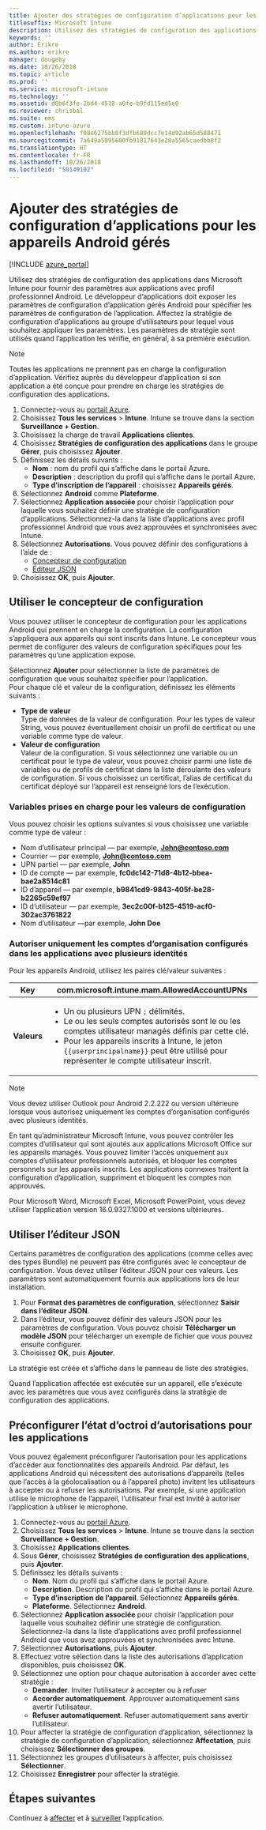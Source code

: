 ```yaml
---
title: Ajouter des stratégies de configuration d’applications pour les appareils Android gérés
titlesuffix: Microsoft Intune
description: Utilisez des stratégies de configuration des applications dans Microsoft Intune pour fournir des paramètres quand les utilisateurs exécutent une application avec profil professionnel Android.
keywords: ''
author: Erikre
ms.author: erikre
manager: dougeby
ms.date: 10/26/2018
ms.topic: article
ms.prod: ''
ms.service: microsoft-intune
ms.technology: ''
ms.assetid: d0b6f3fe-2bd4-4518-a6fe-b9fd115ed5e0
ms.reviewer: chrisbal
ms.suite: ems
ms.custom: intune-azure
ms.openlocfilehash: f08e6275bb8f3dfb689dcc7e14d92ab65d588471
ms.sourcegitcommit: 7a649a5995600fb91817643e20a5565caedbb8f2
ms.translationtype: HT
ms.contentlocale: fr-FR
ms.lasthandoff: 10/26/2018
ms.locfileid: "50149102"
---
```

# <a name="add-app-configuration-policies-for-managed-android-devices"></a>Ajouter des stratégies de configuration d’applications pour les appareils Android gérés

[!INCLUDE [azure_portal](./includes/azure_portal.md)]

Utilisez des stratégies de configuration des applications dans Microsoft Intune pour fournir des paramètres aux applications avec profil professionnel Android. Le développeur d’applications doit exposer les paramètres de configuration d’application gérés Android pour spécifier les paramètres de configuration de l’application. Affectez la stratégie de configuration d’applications au groupe d’utilisateurs pour lequel vous souhaitez appliquer les paramètres.  Les paramètres de stratégie sont utilisés quand l’application les vérifie, en général, à sa première exécution.

> [!Note]  
> Toutes les applications ne prennent pas en charge la configuration d’application. Vérifiez auprès du développeur d’application si son application a été conçue pour prendre en charge les stratégies de configuration des applications.

1. Connectez-vous au [portail Azure](https://portal.azure.com).
2. Choisissez **Tous les services** > **Intune**. Intune se trouve dans la section **Surveillance + Gestion**.
3. Choisissez la charge de travail **Applications clientes**.
4. Choisissez **Stratégies de configuration des applications** dans le groupe **Gérer**, puis choisissez **Ajouter**.
5. Définissez les détails suivants :
    - **Nom** : nom du profil qui s’affiche dans le portail Azure.
    - **Description** : description du profil qui s’affiche dans le portail Azure.
    - **Type d’inscription de l’appareil** : choisissez **Appareils gérés**.
6. Sélectionnez **Android** comme **Plateforme**.
7. Sélectionnez **Application associée** pour choisir l’application pour laquelle vous souhaitez définir une stratégie de configuration d’applications. Sélectionnez-la dans la liste d’applications avec profil professionnel Android que vous avez approuvées et synchronisées avec Intune.
8. Sélectionnez **Autorisations**. Vous pouvez définir des configurations à l’aide de :
    - [Concepteur de configuration](#Use-the-configuration-designer)
    - [Éditeur JSON](#Enter-the-JSON-editor)
9. Choisissez **OK**, puis **Ajouter**.

## <a name="use-the-configuration-designer"></a>Utiliser le concepteur de configuration

Vous pouvez utiliser le concepteur de configuration pour les applications Android qui prennent en charge la configuration. La configuration s’appliquera aux appareils qui sont inscrits dans Intune. Le concepteur vous permet de configurer des valeurs de configuration spécifiques pour les paramètres qu’une application expose.

Sélectionnez **Ajouter** pour sélectionner la liste de paramètres de configuration que vous souhaitez spécifier pour l’application.  
Pour chaque clé et valeur de la configuration, définissez les éléments suivants :

  - **Type de valeur**  
    Type de données de la valeur de configuration. Pour les types de valeur String, vous pouvez éventuellement choisir un profil de certificat ou une variable comme type de valeur.
  - **Valeur de configuration**  
    Valeur de la configuration. Si vous sélectionnez une variable ou un certificat pour le type de valeur, vous pouvez choisir parmi une liste de variables ou de profils de certificat dans la liste déroulante des valeurs de configuration.  Si vous choisissez un certificat, l’alias de certificat du certificat déployé sur l’appareil est renseigné lors de l’exécution.
    
### <a name="supported-variables-for-configuration-values"></a>Variables prises en charge pour les valeurs de configuration

Vous pouvez choisir les options suivantes si vous choisissez une variable comme type de valeur :
- Nom d’utilisateur principal — par exemple, **John@contoso.com**
- Courrier — par exemple, **John@contoso.com**
- UPN partiel — par exemple, **John**
- ID de compte — par exemple, **fc0dc142-71d8-4b12-bbea-bae2a8514c81**
- ID d’appareil — par exemple, **b9841cd9-9843-405f-be28-b2265c59ef97**
- ID d’utilisateur — par exemple, **3ec2c00f-b125-4519-acf0-302ac3761822**
- Nom d’utilisateur —par exemple, **John Doe**

### <a name="allow-only-configured-organization-accounts-in-multi-identity-apps"></a>Autoriser uniquement les comptes d’organisation configurés dans les applications avec plusieurs identités 

Pour les appareils Android, utilisez les paires clé/valeur suivantes :

| **Key** | com.microsoft.intune.mam.AllowedAccountUPNs |
|--------|-------------------------------------------------------------------------------------------------------------------------------------------------------------------------------------------------------------------------------|
| **Valeurs** | <ul><li>Un ou plusieurs UPN <code>;</code> délimités.</li><li>Le ou les seuls comptes autorisés sont le ou les comptes utilisateur managés définis par cette clé.</li><li> Pour les appareils inscrits à Intune, le jeton <code>{{userprincipalname}}</code> peut être utilisé pour représenter le compte utilisateur inscrit.</li></ul> |

   > [!NOTE]
   > Vous devez utiliser Outlook pour Android 2.2.222 ou version ultérieure lorsque vous autorisez uniquement les comptes d’organisation configurés avec plusieurs identités.<p></p>
   > En tant qu’administrateur Microsoft Intune, vous pouvez contrôler les comptes d’utilisateur qui sont ajoutés aux applications Microsoft Office sur les appareils managés. Vous pouvez limiter l’accès uniquement aux comptes d’utilisateur professionnels autorisés, et bloquer les comptes personnels sur les appareils inscrits. Les applications connexes traitent la configuration d’application, suppriment et bloquent les comptes non approuvés.<p></p>
   > Pour Microsoft Word, Microsoft Excel, Microsoft PowerPoint, vous devez utiliser l’application version 16.0.9327.1000 et versions ultérieures. 

## <a name="enter-the-json-editor"></a>Utiliser l’éditeur JSON

Certains paramètres de configuration des applications (comme celles avec des types Bundle) ne peuvent pas être configurés avec le concepteur de configuration. Vous devez utiliser l’éditeur JSON pour ces valeurs. Les paramètres sont automatiquement fournis aux applications lors de leur installation.

1. Pour **Format des paramètres de configuration**, sélectionnez **Saisir dans l’éditeur JSON**.
2. Dans l’éditeur, vous pouvez définir des valeurs JSON pour les paramètres de configuration. Vous pouvez choisir **Télécharger un modèle JSON** pour télécharger un exemple de fichier que vous pouvez ensuite configurer.
3. Choisissez **OK**, puis **Ajouter**.

La stratégie est créée et s’affiche dans le panneau de liste des stratégies.

Quand l’application affectée est exécutée sur un appareil, elle s’exécute avec les paramètres que vous avez configurés dans la stratégie de configuration des applications.

## <a name="preconfigure-the-permissions-grant-state-for-apps"></a>Préconfigurer l’état d’octroi d’autorisations pour les applications

Vous pouvez également préconfigurer l’autorisation pour les applications d’accéder aux fonctionnalités des appareils Android. Par défaut, les applications Android qui nécessitent des autorisations d’appareils (telles que l’accès à la géolocalisation ou à l’appareil photo) invitent les utilisateurs à accepter ou à refuser les autorisations. Par exemple, si une application utilise le microphone de l’appareil, l’utilisateur final est invité à autoriser l’application à utiliser le microphone.

1. Connectez-vous au [portail Azure](https://portal.azure.com).
2. Choisissez **Tous les services** > **Intune**. Intune se trouve dans la section **Surveillance + Gestion**.
3. Choisissez **Applications clientes**.
3. Sous **Gérer**, choisissez **Stratégies de configuration des applications**, puis **Ajouter**.
4. Définissez les détails suivants :
    - **Nom**. Nom du profil qui s’affiche dans le portail Azure.
    - **Description**. Description du profil qui s’affiche dans le portail Azure.
    - **Type d’inscription de l’appareil**. Sélectionnez **Appareils gérés**.
    - **Plateforme**. Sélectionnez **Android**.
5. Sélectionnez **Application associée** pour choisir l’application pour laquelle vous souhaitez définir une stratégie de configuration. Sélectionnez-la dans la liste d’applications avec profil professionnel Android que vous avez approuvées et synchronisées avec Intune.
6. Sélectionnez **Autorisations**, puis **Ajouter**.
7. Effectuez votre sélection dans la liste des autorisations d’application disponibles, puis choisissez **OK**.
8. Sélectionnez une option pour chaque autorisation à accorder avec cette stratégie :
    - **Demander**. Inviter l’utilisateur à accepter ou à refuser
    - **Accorder automatiquement**. Approuver automatiquement sans avertir l’utilisateur.
    - **Refuser automatiquement**. Refuser automatiquement sans avertir l’utilisateur.
9. Pour affecter la stratégie de configuration d’application, sélectionnez la stratégie de configuration d’application, sélectionnez **Affectation**, puis choisissez **Sélectionner des groupes**.
10. Sélectionnez les groupes d’utilisateurs à affecter, puis choisissez **Sélectionner**.
11. Choisissez **Enregistrer** pour affecter la stratégie.

## <a name="next-steps"></a>Étapes suivantes

Continuez à [affecter](apps-deploy.md) et à [surveiller](apps-monitor.md) l’application.

